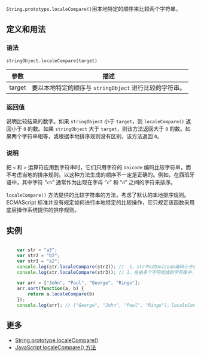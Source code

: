 `String.prototype.localeCompare()`用本地特定的顺序来比较两个字符串。

## 定义和用法

### 语法

`stringObject.localeCompare(target)`

| 参数 | 描述 |
| --- | --- |
| target | 要以本地特定的顺序与 `stringObject` 进行比较的字符串。 |

### 返回值

说明比较结果的数字。如果 `stringObject` 小于 `target`，则 `localeCompare()` 返回小于 `0` 的数。如果 `stringObject` 大于 `target`，则该方法返回大于 `0` 的数。如果两个字符串相等，或根据本地排序规则没有区别，该方法返回 `0`。

### 说明

把 `<` 和 `>` 运算符应用到字符串时，它们只用字符的 `Unicode` 编码比较字符串，而不考虑当地的排序规则。以这种方法生成的顺序不一定是正确的。例如，在西班牙语中，其中字符 “`ch`” 通常作为出现在字母 “`c`” 和 “`d`” 之间的字符来排序。

`localeCompare()` 方法提供的比较字符串的方法，考虑了默认的本地排序规则。ECMAScript 标准并没有规定如何进行本地特定的比较操作，它只规定该函数采用底层操作系统提供的排序规则。

## 实例

``` javascript

    var str = "a3";
    var str2 = "b2";
    var str3 = "a2";
    console.log(str.localeCompare(str2)); // -1，str中a的Unicode编码小于str2中b的Unicode编码，故返回-1
    console.log(str.localeCompare(str3)); // 1，在由多个字符组成的字符串中，如果第一个字符相同将比较第二的字符的Unicode编码。

    var arr = ["John", "Paul", "George", "Ringo"];
    arr.sort(function(a, b) {
        return a.localeCompare(b)
    });   
    console.log(arr); // ["George", "John", "Paul", "Ringo"]，localeCompare 可作为sort()的一个自定义排序方法，对数组经行排序。     

```

## 更多

*   [String.prototype.localeCompare()](https://developer.mozilla.org/zh-CN/docs/Web/JavaScript/Reference/Global_Objects/String/localeCompare)
*   [JavaScript localeCompare() 方法](http://www.w3school.com.cn/jsref/jsref_localeCompare.asp)